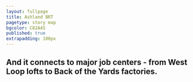 ```yaml
---
layout: fullpage
title: Ashland BRT
pagetype: story map
bgcolor: C82A45
published: true
extrapadding: 100px
---
```


## And it connects to major job centers - from **West Loop** lofts to **Back of the Yards** factories.